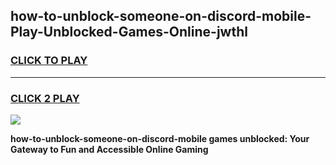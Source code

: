 
## how-to-unblock-someone-on-discord-mobile-Play-Unblocked-Games-Online-jwthl
<h3>
<a href="https://premium76.site?title=how-to-unblock-someone-on-discord-mobile&ref=25A">CLICK TO PLAY</a></h3>
<hr>

<h3>
<a href="https://premium76.site?title=how-to-unblock-someone-on-discord-mobile&ref=25A">CLICK 2 PLAY</a>
  
</h3>

<a href="https://premium76.site?title=how-to-unblock-someone-on-discord-mobile&ref=25A"><img src="https://clearcache.store/games.png"></a>


**how-to-unblock-someone-on-discord-mobile games unblocked: Your Gateway to Fun and Accessible Online Gaming**
